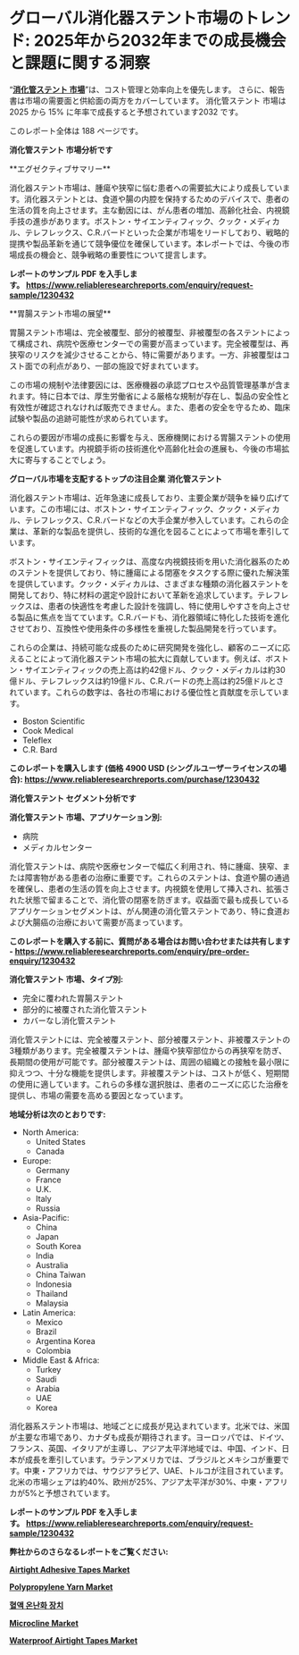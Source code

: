 <p><h1>グローバル消化器ステント市場のトレンド: 2025年から2032年までの成長機会と課題に関する洞察</h1></p><p>&ldquo;<strong><a href="https://www.reliableresearchreports.com/gastrointestinal-stent-r1230432?utm_campaign=107&utm_medium=9&utm_source=Github&utm_content=ia&utm_term=17012025&utm_id=gastrointestinal-stent">消化管ステント 市場</a></strong>&rdquo;は、コスト管理と効率向上を優先します。 さらに、報告書は市場の需要面と供給面の両方をカバーしています。 消化管ステント 市場は 2025 から 15% に年率で成長すると予想されています2032 です。</p>
<p>このレポート全体は 188 ページです。</p>
<p><strong>消化管ステント 市場分析です</strong></p>
<p><p>**エグゼクティブサマリー**  </p><p>消化器ステント市場は、腫瘍や狭窄に悩む患者への需要拡大により成長しています。消化器ステントとは、食道や腸の内腔を保持するためのデバイスで、患者の生活の質を向上させます。主な動因には、がん患者の増加、高齢化社会、内視鏡手技の進歩があります。ボストン・サイエンティフィック、クック・メディカル、テレフレックス、C.R.バードといった企業が市場をリードしており、戦略的提携や製品革新を通じて競争優位を確保しています。本レポートでは、今後の市場成長の機会と、競争戦略の重要性について提言します。</p></p>
<p><strong>レポートのサンプル PDF を入手します。&nbsp;<a href="https://www.reliableresearchreports.com/enquiry/request-sample/1230432?utm_campaign=107&utm_medium=9&utm_source=Github&utm_content=ia&utm_term=17012025&utm_id=gastrointestinal-stent">https://www.reliableresearchreports.com/enquiry/request-sample/1230432</a></strong></p>
<p><p>**胃腸ステント市場の展望**</p><p>胃腸ステント市場は、完全被覆型、部分的被覆型、非被覆型の各ステントによって構成され、病院や医療センターでの需要が高まっています。完全被覆型は、再狭窄のリスクを減少させることから、特に需要があります。一方、非被覆型はコスト面での利点があり、一部の施設で好まれています。</p><p>この市場の規制や法律要因には、医療機器の承認プロセスや品質管理基準が含まれます。特に日本では、厚生労働省による厳格な規制が存在し、製品の安全性と有效性が確認されなければ販売できません。また、患者の安全を守るため、臨床試験や製品の追跡可能性が求められています。</p><p>これらの要因が市場の成長に影響を与え、医療機関における胃腸ステントの使用を促進しています。内視鏡手術の技術進化や高齢化社会の進展も、今後の市場拡大に寄与することでしょう。</p></p>
<p><strong>グローバル市場を支配するトップの注目企業 消化管ステント</strong></p>
<p><p>消化器ステント市場は、近年急速に成長しており、主要企業が競争を繰り広げています。この市場には、ボストン・サイエンティフィック、クック・メディカル、テレフレックス、C.R.バードなどの大手企業が参入しています。これらの企業は、革新的な製品を提供し、技術的な進化を図ることによって市場を牽引しています。</p><p>ボストン・サイエンティフィックは、高度な内視鏡技術を用いた消化器系のためのステントを提供しており、特に腫瘍による閉塞をタスクする際に優れた解決策を提供しています。クック・メディカルは、さまざまな種類の消化器ステントを開発しており、特に材料の選定や設計において革新を追求しています。テレフレックスは、患者の快適性を考慮した設計を強調し、特に使用しやすさを向上させる製品に焦点を当てています。C.R.バードも、消化器領域に特化した技術を進化させており、互換性や使用条件の多様性を重視した製品開発を行っています。</p><p>これらの企業は、持続可能な成長のために研究開発を強化し、顧客のニーズに応えることによって消化器ステント市場の拡大に貢献しています。例えば、ボストン・サイエンティフィックの売上高は約42億ドル、クック・メディカルは約30億ドル、テレフレックスは約19億ドル、C.R.バードの売上高は約25億ドルとされています。これらの数字は、各社の市場における優位性と貢献度を示しています。</p></p>
<p><ul><li>Boston Scientific</li><li>Cook Medical</li><li>Teleflex</li><li>C.R. Bard</li></ul></p>
<p><strong>このレポートを購入します (価格 4900 USD (シングルユーザーライセンスの場合):&nbsp;<a href="https://www.reliableresearchreports.com/purchase/1230432?utm_campaign=107&utm_medium=9&utm_source=Github&utm_content=ia&utm_term=17012025&utm_id=gastrointestinal-stent">https://www.reliableresearchreports.com/purchase/1230432</a></strong></p>
<p><strong>消化管ステント セグメント分析です</strong></p>
<p><strong>消化管ステント 市場、アプリケーション別:</strong></p>
<p><ul><li>病院</li><li>メディカルセンター</li></ul></p>
<p><p>消化管ステントは、病院や医療センターで幅広く利用され、特に腫瘍、狭窄、または障害物がある患者の治療に重要です。これらのステントは、食道や腸の通過を確保し、患者の生活の質を向上させます。内視鏡を使用して挿入され、拡張された状態で留まることで、消化管の閉塞を防ぎます。収益面で最も成長しているアプリケーションセグメントは、がん関連の消化管ステントであり、特に食道および大腸癌の治療において需要が高まっています。</p></p>
<p><strong>このレポートを購入する前に、質問がある場合はお問い合わせまたは共有します - <a href="https://www.reliableresearchreports.com/enquiry/pre-order-enquiry/1230432?utm_campaign=107&utm_medium=9&utm_source=Github&utm_content=ia&utm_term=17012025&utm_id=gastrointestinal-stent">https://www.reliableresearchreports.com/enquiry/pre-order-enquiry/1230432</a></strong></p>
<p><strong>消化管ステント 市場、タイプ別:</strong></p>
<p><ul><li>完全に覆われた胃腸ステント</li><li>部分的に被覆された消化管ステント</li><li>カバーなし消化管ステント</li></ul></p>
<p><p>消化管ステントには、完全被覆ステント、部分被覆ステント、非被覆ステントの3種類があります。完全被覆ステントは、腫瘍や狭窄部位からの再狭窄を防ぎ、長期間の使用が可能です。部分被覆ステントは、周囲の組織との接触を最小限に抑えつつ、十分な機能を提供します。非被覆ステントは、コストが低く、短期間の使用に適しています。これらの多様な選択肢は、患者のニーズに応じた治療を提供し、市場の需要を高める要因となっています。</p></p>
<p><strong>地域分析は次のとおりです:</strong></p>
<p><ul>
    <li>
        North America:
        <ul>
            <li>United States</li>
            <li>Canada</li>
        </ul>
    </li>
    <li>
        Europe:
        <ul>
            <li>Germany</li>
            <li>France</li>
            <li>U.K.</li>
            <li>Italy</li>
            <li>Russia</li>
        </ul>
    </li>
    <li>
        Asia-Pacific:
        <ul>
            <li>China</li>
            <li>Japan</li>
            <li>South Korea</li>
            <li>India</li>
            <li>Australia</li>
            <li>China Taiwan</li>
            <li>Indonesia</li>
            <li>Thailand</li>
            <li>Malaysia</li>
        </ul>
    </li>
    <li>
        Latin America:
        <ul>
            <li>Mexico</li>
            <li>Brazil</li>
            <li>Argentina Korea</li>
            <li>Colombia</li>
        </ul>
    </li>
    <li>
        Middle East & Africa:
        <ul>
            <li>Turkey</li>
            <li>Saudi</li>
            <li>Arabia</li>
            <li>UAE</li>
            <li>Korea</li>
        </ul>
    </li>
    </ul></p>
<p><p>消化器系ステント市場は、地域ごとに成長が見込まれています。北米では、米国が主要な市場であり、カナダも成長が期待されます。ヨーロッパでは、ドイツ、フランス、英国、イタリアが主導し、アジア太平洋地域では、中国、インド、日本が成長を牽引しています。ラテンアメリカでは、ブラジルとメキシコが重要です。中東・アフリカでは、サウジアラビア、UAE、トルコが注目されています。北米の市場シェアは約40%、欧州が25%、アジア太平洋が30%、中東・アフリカが5%と予想されています。</p></p>
<p><strong>レポートのサンプル PDF を入手します。&nbsp;<a href="https://www.reliableresearchreports.com/enquiry/request-sample/1230432?utm_campaign=107&utm_medium=9&utm_source=Github&utm_content=ia&utm_term=17012025&utm_id=gastrointestinal-stent">https://www.reliableresearchreports.com/enquiry/request-sample/1230432</a></strong></p>
<p><strong></strong></p>
<p><strong></strong></p>
<p><strong></strong></p>
<p><strong></strong></p>
<p><strong>弊社からのさらなるレポートをご覧ください:</strong></p>
<p><strong><p><a href="https://github.com/dmitriyvo6rog/Market-Research-Report-List-1/blob/main/airtight-adhesive-tapes-market.md?utm_campaign=107&utm_medium=9&utm_source=Github&utm_content=ia&utm_term=17012025&utm_id=gastrointestinal-stent">Airtight Adhesive Tapes Market</a></p><p><a href="https://github.com/arionmp/Market-Research-Report-List-5/blob/main/polypropylene-yarn-market.md?utm_campaign=107&utm_medium=9&utm_source=Github&utm_content=ia&utm_term=17012025&utm_id=gastrointestinal-stent">Polypropylene Yarn Market</a></p><p><a href="https://github.com/laholand/Market-Research-Report-List-6/blob/main/989981631379.md?utm_campaign=107&utm_medium=9&utm_source=Github&utm_content=ia&utm_term=17012025&utm_id=gastrointestinal-stent">혈액 온난화 장치</a></p><p><a href="https://github.com/luckyshygirl/Market-Research-Report-List-7/blob/main/microcline-market.md?utm_campaign=107&utm_medium=9&utm_source=Github&utm_content=ia&utm_term=17012025&utm_id=gastrointestinal-stent">Microcline Market</a></p><p><a href="https://github.com/petbigbeepjn/Market-Research-Report-List-1/blob/main/waterproof-airtight-tapes-market.md?utm_campaign=107&utm_medium=9&utm_source=Github&utm_content=ia&utm_term=17012025&utm_id=gastrointestinal-stent">Waterproof Airtight Tapes Market</a></p></strong></p>